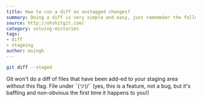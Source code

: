 ```yaml
---
title: How to run a diff on unstagged changes?
summary: Doing a diff is very simple and easy, just rememeber the following command and your set for life.
source: http://ohshitgit.com/
category: solving-mistories
tags:
- diff
- stageing
author: msingh
---
```


```bash
git diff --staged
```

Git won't do a diff of files that have been add-ed to your staging area without this flag. File under ¯(ツ)/¯ (yes, this is a feature, not a bug, but it's baffling and non-obvious the first time it happens to you!)
